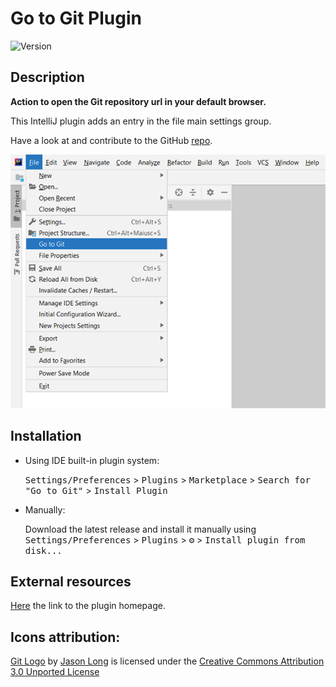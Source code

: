# Go to Git Plugin

![Version](https://img.shields.io/jetbrains/plugin/v/com.mirkoalicastro.gotogit)

## Description

<!-- Plugin description -->
**Action to open the Git repository url in your default browser.**

This IntelliJ plugin adds an entry in the file main settings group.

Have a look at and contribute to the GitHub [repo](https://github.com/mirkoalicastro/go-to-git-plugin).
<!-- Plugin description end -->

![Screenshot of the feature](./docs/screenshot.png)

## Installation

- Using IDE built-in plugin system:
  
  <kbd>Settings/Preferences</kbd> > <kbd>Plugins</kbd> > <kbd>Marketplace</kbd> > <kbd>Search for "Go to Git"</kbd> >
  <kbd>Install Plugin</kbd>
  
- Manually:
  
  Download the latest release and install it manually using
  <kbd>Settings/Preferences</kbd> > <kbd>Plugins</kbd> > <kbd>⚙️</kbd> > <kbd>Install plugin from disk...</kbd>

## External resources

[Here]() the link to the plugin homepage.

## Icons attribution:

[Git Logo](https://git-scm.com/downloads/logos) by [Jason Long](https://twitter.com/jasonlong) is licensed under the [Creative Commons Attribution 3.0 Unported License](https://creativecommons.org/licenses/by/3.0/)

